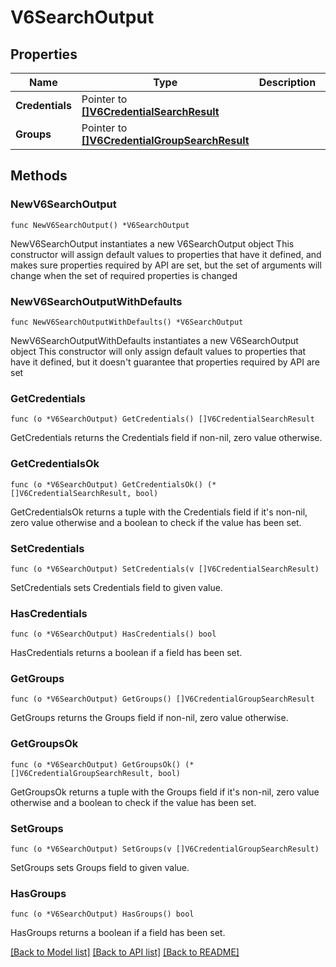 # V6SearchOutput

## Properties

Name | Type | Description | Notes
------------ | ------------- | ------------- | -------------
**Credentials** | Pointer to [**[]V6CredentialSearchResult**](V6CredentialSearchResult.md) |  | [optional] 
**Groups** | Pointer to [**[]V6CredentialGroupSearchResult**](V6CredentialGroupSearchResult.md) |  | [optional] 

## Methods

### NewV6SearchOutput

`func NewV6SearchOutput() *V6SearchOutput`

NewV6SearchOutput instantiates a new V6SearchOutput object
This constructor will assign default values to properties that have it defined,
and makes sure properties required by API are set, but the set of arguments
will change when the set of required properties is changed

### NewV6SearchOutputWithDefaults

`func NewV6SearchOutputWithDefaults() *V6SearchOutput`

NewV6SearchOutputWithDefaults instantiates a new V6SearchOutput object
This constructor will only assign default values to properties that have it defined,
but it doesn't guarantee that properties required by API are set

### GetCredentials

`func (o *V6SearchOutput) GetCredentials() []V6CredentialSearchResult`

GetCredentials returns the Credentials field if non-nil, zero value otherwise.

### GetCredentialsOk

`func (o *V6SearchOutput) GetCredentialsOk() (*[]V6CredentialSearchResult, bool)`

GetCredentialsOk returns a tuple with the Credentials field if it's non-nil, zero value otherwise
and a boolean to check if the value has been set.

### SetCredentials

`func (o *V6SearchOutput) SetCredentials(v []V6CredentialSearchResult)`

SetCredentials sets Credentials field to given value.

### HasCredentials

`func (o *V6SearchOutput) HasCredentials() bool`

HasCredentials returns a boolean if a field has been set.

### GetGroups

`func (o *V6SearchOutput) GetGroups() []V6CredentialGroupSearchResult`

GetGroups returns the Groups field if non-nil, zero value otherwise.

### GetGroupsOk

`func (o *V6SearchOutput) GetGroupsOk() (*[]V6CredentialGroupSearchResult, bool)`

GetGroupsOk returns a tuple with the Groups field if it's non-nil, zero value otherwise
and a boolean to check if the value has been set.

### SetGroups

`func (o *V6SearchOutput) SetGroups(v []V6CredentialGroupSearchResult)`

SetGroups sets Groups field to given value.

### HasGroups

`func (o *V6SearchOutput) HasGroups() bool`

HasGroups returns a boolean if a field has been set.


[[Back to Model list]](../README.md#documentation-for-models) [[Back to API list]](../README.md#documentation-for-api-endpoints) [[Back to README]](../README.md)


